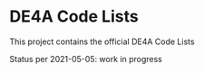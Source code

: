 # DE4A Code Lists

This project contains the official DE4A Code Lists

Status per 2021-05-05: work in progress
